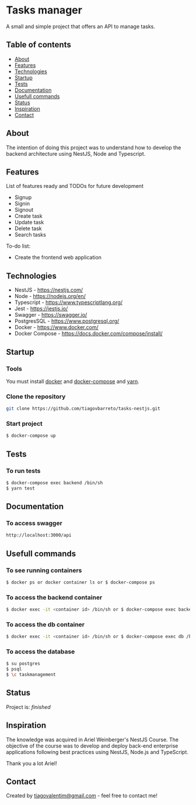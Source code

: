 # Tasks manager
A small and simple project that offers an API to manage tasks. 

## Table of contents
* [About](#about)
* [Features](#features)
* [Technologies](#technologies)
* [Startup](#startup)
* [Tests](#tests)
* [Documentation](#documentation)
* [Usefull commands](#usefull-commands)
* [Status](#status)
* [Inspiration](#inspiration)
* [Contact](#contact)

## About
The intention of doing this project was to understand how to develop the backend architecture using NestJS, Node and Typescript.

## Features
List of features ready and TODOs for future development
* Signup
* Signin
* Signout
* Create task
* Update task
* Delete task
* Search tasks

To-do list:
* Create the frontend web application

## Technologies
* NestJS - https://nestjs.com/
* Node - https://nodejs.org/en/
* Typescript - https://www.typescriptlang.org/
* Jest - https://jestjs.io/
* Swagger - https://swagger.io/
* PostgresSQL - https://www.postgresql.org/
* Docker - https://www.docker.com/
* Docker Compose - https://docs.docker.com/compose/install/

## Startup

### Tools
You must install [docker](https://www.digitalocean.com/community/tutorials/como-instalar-e-usar-o-docker-no-ubuntu-18-04-pt)  and [docker-compose](https://docs.docker.com/compose/install/) and [yarn](https://linuxize.com/post/how-to-install-yarn-on-ubuntu-18-04/).

### Clone the repository
```sh
git clone https://github.com/tiagovbarreto/tasks-nestjs.git
```

### Start project
```sh
$ docker-compose up
```

## Tests
### To run tests
```sh
$ docker-compose exec backend /bin/sh
$ yarn test
```

## Documentation
### To access swagger
```sh
http://localhost:3000/api
```

## Usefull commands
### To see running containers
```sh
$ docker ps or docker container ls or $ docker-compose ps
```

### To access the backend container
```sh
$ docker exec -it <container id> /bin/sh or $ docker-compose exec backend /bin/sh
```

### To access the db container
```sh
$ docker exec -it <container id> /bin/sh or $ docker-compose exec db /bin/sh
```

### To access the database

```sh
$ su postgres
$ psql
$ \c taskmanagement
```

## Status
Project is: _finished_

## Inspiration
The knowledge was acquired in Ariel Weinberger's NestJS Course. The objective of the course was to develop and deploy back-end enterprise applications following best practices using NestJS, Node.js and TypeScript.

Thank you a lot Ariel!

## Contact
Created by tiagovalentim@gmail.com - feel free to contact me!


